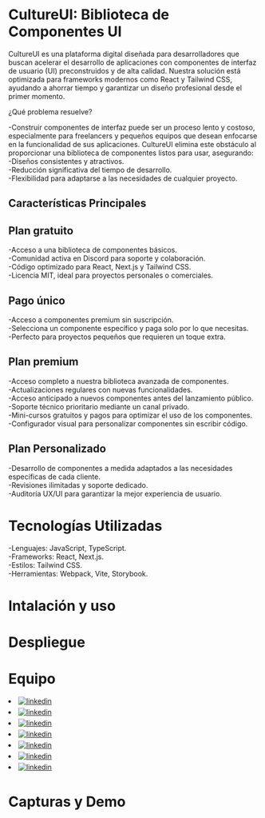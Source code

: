 # CultureUI: Biblioteca de Componentes UI

CultureUI es una plataforma digital diseñada para desarrolladores que buscan acelerar el desarrollo de aplicaciones con componentes de interfaz de usuario (UI) preconstruidos y de alta calidad. Nuestra solución está optimizada para frameworks modernos como React y Tailwind CSS, ayudando a ahorrar tiempo y garantizar un diseño profesional desde el primer momento.

¿Qué problema resuelve?

-Construir componentes de interfaz puede ser un proceso lento y costoso, especialmente para freelancers y pequeños equipos que desean enfocarse en la funcionalidad de sus aplicaciones. CultureUI elimina este obstáculo al proporcionar una biblioteca de componentes listos para usar, asegurando: <br>
-Diseños consistentes y atractivos. <br>
-Reducción significativa del tiempo de desarrollo. <br>
-Flexibilidad para adaptarse a las necesidades de cualquier proyecto.

## Características Principales

## Plan gratuito

-Acceso a una biblioteca de componentes básicos. <br>
-Comunidad activa en Discord para soporte y colaboración.  <br>
-Código optimizado para React, Next.js y Tailwind CSS.  <br>
-Licencia MIT, ideal para proyectos personales o comerciales.

## Pago único

-Acceso a componentes premium sin suscripción.  <br>
-Selecciona un componente específico y paga solo por lo que necesitas.  <br>
-Perfecto para proyectos pequeños que requieren un toque extra.

## Plan premium

-Acceso completo a nuestra biblioteca avanzada de componentes.  <br>
-Actualizaciones regulares con nuevas funcionalidades.  <br>
-Acceso anticipado a nuevos componentes antes del lanzamiento público.  <br>
-Soporte técnico prioritario mediante un canal privado.  <br>
-Mini-cursos gratuitos y pagos para optimizar el uso de los componentes.  <br>
-Configurador visual para personalizar componentes sin escribir código.

## Plan Personalizado

-Desarrollo de componentes a medida adaptados a las necesidades específicas de cada cliente.  <br>
-Revisiones ilimitadas y soporte dedicado.  <br>
-Auditoría UX/UI para garantizar la mejor experiencia de usuario.

# Tecnologías Utilizadas

-Lenguajes: JavaScript, TypeScript.  <br>
-Frameworks: React, Next.js. <br>
-Estilos: Tailwind CSS. <br>
-Herramientas: Webpack, Vite, Storybook.

# Intalación y uso

# Despliegue

# Equipo

<li>
<a href="https://www.linkedin.com/in/alexruix/" target="__blank">
<img src="https://img.shields.io/badge/linkedin:Alex Ruiz-Diseñador UX/UI-%2300acee.svg?color=405DE6&style=for-the-badge&logo=linkedin&logoColor=white" alt=linkedin style="margin-bottom: 5px;"/>
</a>
</li>
 
<li>
<a href="https://www.linkedin.com/in/ezequielastrada/" target="__blank">
<img src="https://img.shields.io/badge/linkedin:Ezequiel Astrada-BackEnd-%2300acee.svg?color=405DE6&style=for-the-badge&logo=linkedin&logoColor=white" alt=linkedin style="margin-bottom: 5px;"/>
</a>
</li>
 
<li>
<a href="https://www.linkedin.com/in/gabriela-elizabeth-aguilera-5a9826245/" target="__blank">
<img src="https://img.shields.io/badge/linkedin:Gabriela Aguilera-QA Tester-%2300acee.svg?color=405DE6&style=for-the-badge&logo=linkedin&logoColor=white" alt=linkedin style="margin-bottom: 5px;"/>
</a>
</li>
 
<li>
<a href="https://www.linkedin.com/in/gabyhhernandezdesarrolador/" target="__blank">
<img src="https://img.shields.io/badge/linkedin:Gaby Hernández-FrontEnd-%2300acee.svg?color=405DE6&style=for-the-badge&logo=linkedin&logoColor=white" alt=linkedin style="margin-bottom: 5px;"/>
</a>
</li>
 
<li>
<a href="https://www.linkedin.com/in/hugleidys-ortega/" target="__blank">
<img src="https://img.shields.io/badge/linkedin:Hugleidys Ortega-Project Manager-%2300acee.svg?color=405DE6&style=for-the-badge&logo=linkedin&logoColor=white" alt=linkedin style="margin-bottom: 5px;"/>
</a>
</li>
 
<li>
<a href="https://www.linkedin.com/in/julian-videla/" target="__blank">
<img src="https://img.shields.io/badge/linkedin:Julian Videla-FrontEnd-%2300acee.svg?color=405DE6&style=for-the-badge&logo=linkedin&logoColor=white" alt=linkedin style="margin-bottom: 5px;"/>
</a>
</li>
 
<li>
<a href="https://www.linkedin.com/in/alfonsodeveloper/" target="__blank">
<img src="https://img.shields.io/badge/linkedin:Luis Alfonso-FrontEnd-%2300acee.svg?color=405DE6&style=for-the-badge&logo=linkedin&logoColor=white" alt=linkedin style="margin-bottom: 5px;"/>
</a>
</li>


# Capturas y Demo



